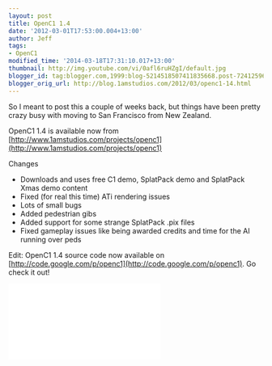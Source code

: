 ```yaml
---
layout: post
title: OpenC1 1.4
date: '2012-03-01T17:53:00.004+13:00'
author: Jeff
tags:
- OpenC1
modified_time: '2014-03-18T17:31:10.017+13:00'
thumbnail: http://img.youtube.com/vi/0afl6ruHZgI/default.jpg
blogger_id: tag:blogger.com,1999:blog-5214518507411835668.post-7241259682132614601
blogger_orig_url: http://blog.1amstudios.com/2012/03/openc1-14.html
---
```

So I meant to post this a couple of weeks back, but things have been pretty crazy busy with moving to San Francisco from New Zealand.

OpenC1 1.4 is available now from [http://www.1amstudios.com/projects/openc1](http://www.1amstudios.com/projects/openc1)

Changes

*   Downloads and uses free C1 demo, SplatPack demo and SplatPack Xmas demo content
*   Fixed (for real this time) ATi rendering issues
*   Lots of small bugs
*   Added pedestrian gibs
*   Added support for some strange SplatPack .pix files
*   Fixed gameplay issues like being awarded credits and time for the AI running over peds

Edit: OpenC1 1.4 source code now available on [http://code.google.com/p/openc1](http://code.google.com/p/openc1). Go check it out!

<div class="video">
<div class="videowrapper"><iframe src="//www.youtube.com/embed/0afl6ruHZgI" frameborder="0" allowfullscreen></iframe></div>
</div>
